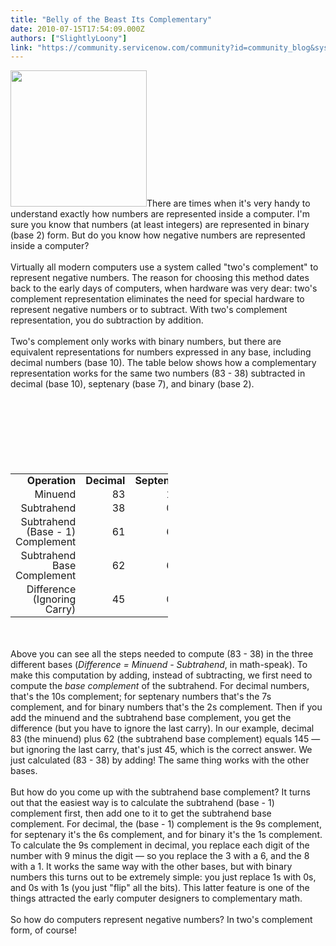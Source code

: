 ```yaml
---
title: "Belly of the Beast Its Complementary"
date: 2010-07-15T17:54:09.000Z
authors: ["SlightlyLoony"]
link: "https://community.servicenow.com/community?id=community_blog&sys_id=e3fde62ddbd0dbc01dcaf3231f96191d"
---
```

<p><img  alt="" class="jive-image" src="a5ee9542db1c130468c1fb651f961921.iix" style="width: auto; height: 218px;" />There are times when it's very handy to understand exactly how numbers are represented inside a computer. I'm sure you know that numbers (at least integers) are represented in binary (base 2) form. But do you know how negative numbers are represented inside a computer?<br /><!--break--><br />Virtually all modern computers use a system called "two's complement" to represent negative numbers. The reason for choosing this method dates back to the early days of computers, when hardware was very dear: two's complement representation eliminates the need for special hardware to represent negative numbers or to subtract. With two's complement representation, you do subtraction by addition.<br /><br />Two's complement only works with binary numbers, but there are equivalent representations for numbers expressed in any base, including decimal numbers (base 10). The table below shows how a complementary representation works for the same two numbers (83 - 38) subtracted in decimal (base 10), septenary (base 7), and binary (base 2). <br /><br /><br /><br /><br /><br /><br /><br /><table style="width:50%;line-height:1;text-align:right;"><tr><td><b>Operation</b></td><td><b>Decimal</b></td><td><b>Septenary</b></td><td><b>Binary</b></td></tr><tr><td>Minuend</td><td>83</td><td>146</td><td>01010011</td></tr><tr><td>Subtrahend</td><td>38</td><td>053</td><td>00100110</td></tr><tr><td>Subtrahend (Base - 1) Complement</td><td>61</td><td>613</td><td>11011001</td></tr><tr><td>Subtrahend Base Complement</td><td>62</td><td>614</td><td>11011010</td></tr><tr><td>Difference (Ignoring Carry)</td><td>45</td><td>063</td><td>00101101</td></tr></table><br /><br />Above you can see all the steps needed to compute (83 - 38) in the three different bases (<i>Difference = Minuend - Subtrahend</i>, in math-speak). To make this computation by adding, instead of subtracting, we first need to compute the <i>base complement</i> of the subtrahend. For decimal numbers, that's the 10s complement; for septenary numbers that's the 7s complement, and for binary numbers that's the 2s complement. Then if you add the minuend and the subtrahend base complement, you get the difference (but you have to ignore the last carry). In our example, decimal 83 (the minuend) plus 62 (the subtrahend base complement) equals 145 — but ignoring the last carry, that's just 45, which is the correct answer. We just calculated (83 - 38) by adding! The same thing works with the other bases.<br /><br />But how do you come up with the subtrahend base complement? It turns out that the easiest way is to calculate the subtrahend (base - 1) complement first, then add one to it to get the subtrahend base complement. For decimal, the (base - 1) complement is the 9s complement, for septenary it's the 6s complement, and for binary it's the 1s complement. To calculate the 9s complement in decimal, you replace each digit of the number with 9 minus the digit — so you replace the 3 with a 6, and the 8 with a 1. It works the same way with the other bases, but with binary numbers this turns out to be extremely simple: you just replace 1s with 0s, and 0s with 1s (you just "flip" all the bits). This latter feature is one of the things attracted the early computer designers to complementary math.<br /><br />So how do computers represent negative numbers? In two's complement form, of course!</p>